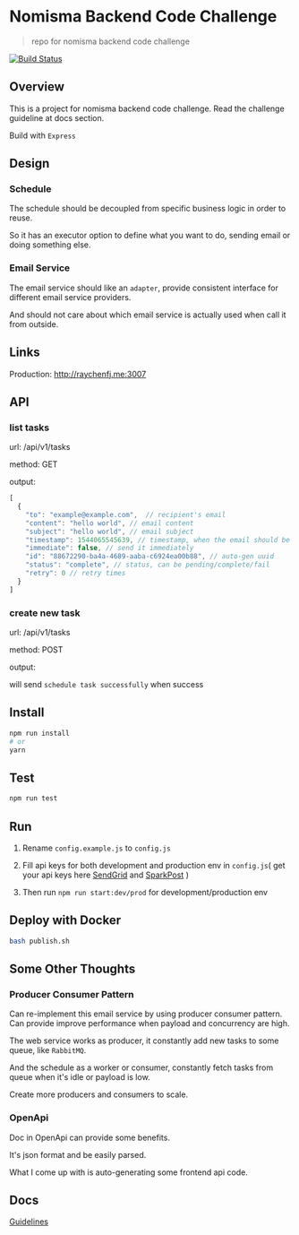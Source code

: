 # Nomisma Backend Code Challenge 
> repo for nomisma backend code challenge

[![Build Status](https://travis-ci.org/raychenfj/nomisma-backend.svg?branch=master)](https://travis-ci.org/raychenfj/nomisma-backend)

## Overview

This is a project for nomisma backend code challenge. Read the challenge guideline at docs section.

Build with `Express`

## Design

### Schedule

The schedule should be decoupled from specific business logic in order to reuse. 

So it has an executor option to define what you want to do, sending email or doing something else.

### Email Service

The email service should like an `adapter`, provide consistent interface for different email service providers.

And should not care about which email service is actually used when call it from outside.

## Links

Production: http://raychenfj.me:3007

## API

### list tasks

url: /api/v1/tasks

method: GET

output: 
```js
[
  {
    "to": "example@example.com",  // recipient's email
    "content": "hello world", // email content
    "subject": "hello world", // email subject
    "timestamp": 1544065545639, // timestamp, when the email should be send
    "immediate": false, // send it immediately
    "id": "88672290-ba4a-4689-aaba-c6924ea00b88", // auto-gen uuid
    "status": "complete", // status, can be pending/complete/fail
    "retry": 0 // retry times
  }
]
```

### create new task

url: /api/v1/tasks

method: POST

output:

will send `schedule task successfully` when success

## Install

```bash
npm run install
# or
yarn
```

## Test
```bash
npm run test
```

## Run
1. Rename `config.example.js` to `config.js`

2. Fill api keys for both development and production env in `config.js`( get your api keys here [SendGrid](https://sendgrid.com/) and [SparkPost](https://www.sparkpost.com/) )

3. Then run `npm run start:dev/prod` for development/production env

## Deploy with Docker
```bash
bash publish.sh
```

## Some Other Thoughts

### Producer Consumer Pattern

Can re-implement this email service by using producer consumer pattern. Can provide improve performance when payload and concurrency are high.

The web service works as producer, it constantly add new tasks to some queue, like `RabbitMQ`.

And the schedule as a worker or consumer, constantly fetch tasks from queue when it's idle or payload is low.

Create more producers and consumers to scale.

### OpenApi

Doc in OpenApi can provide some benefits. 

It's json format and be easily parsed.

What I come up with is auto-generating some frontend api code.

## Docs

[Guidelines](https://github.com/NomismaTech/coding-challenge-tools/blob/master/coding_challenge.md)
